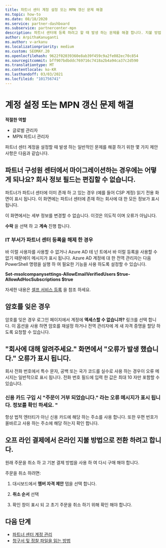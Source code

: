 ```yaml
---
title: 파트너 센터 계정 설정 또는 MPN 갱신 문제 해결
ms.topic: how-to
ms.date: 08/18/2020
ms.service: partner-dashboard
ms.subservice: partnercenter-mpn
description: 파트너 센터에 등록 하려고 할 때 발생 하는 문제를 해결 합니다. 지불 방법, 잊어버린 암호 등을 사용 하 여 문제를 해결 합니다.
author: ArpithaKanuganti
ms.author: v-arkanu
ms.localizationpriority: medium
ms.custom: SEOMAY.20
ms.openlocfilehash: 9622f02039360e8ab39f459c9a2fe082ec70c854
ms.sourcegitcommit: bff907bdbddc769716c7418a2b4a94ca37c2d590
ms.translationtype: MT
ms.contentlocale: ko-KR
ms.lasthandoff: 03/03/2021
ms.locfileid: "101756741"
---
```

# <a name="troubleshoot-account-setup-or-mpn-renewal-issues"></a>계정 설정 또는 MPN 갱신 문제 해결


**적절한 역할**

- 글로벌 관리자
- MPN 파트너 관리자 
 
파트너 센터 계정을 설정할 때 발생 하는 일반적인 문제를 해결 하기 위한 몇 가지 제안 사항은 다음과 같습니다.

## <a name="what-happens-if-you-are-migrating-from-partner-membership-center-and-you-cant-edit-any-company-information-fields"></a>파트너 구성원 센터에서 마이그레이션하는 경우에는 어떻게 되나요? 회사 정보 필드는 편집할 수 없습니다.

파트너가 파트너 센터에 이미 존재 하 고 있는 경우 (예를 들어 CSP 계정) 읽기 전용 화면이 표시 됩니다. 이 화면에는 파트너 센터에 존재 하는 회사에 대 한 모든 정보가 표시 됩니다.

이 화면에서는 세부 정보를 변경할 수 없습니다. 이것은 의도적 이며 오류가 아닙니다.

**수락** 을 선택 하 고 **계속** 진행 합니다.


### <a name="if-the-it-department-has-turned-off-sign-up-for-partner-center"></a>IT 부서가 **파트너 센터 등록을 해제 한** 경우

바 이럴 사용자를 사용할 수 없거나 Azure AD 테 넌 트에서 바 이럴 등록을 사용할 수 없기 때문에이 메시지가 표시 됩니다. Azure AD 계정에 대 한 전역 관리자는 다음 PowerShell 명령을 실행 하 여 필요한 기능을 사용 하도록 설정할 수 있습니다.

**Set-msolcompanysettings-AllowEmailVerifiedUsers $true-AllowAdHocSubscriptions $true**

자세한 내용은 [셀프 서비스 등록](/azure/active-directory/users-groups-roles/directory-self-service-signup) 을 참조 하세요.

## <a name="you-forgot-your-password"></a>암호를 잊은 경우

암호를 잊은 경우 로그인 페이지에서 계정에 **액세스할 수 없습니까?** 링크를 선택 합니다. 이 옵션을 사용 하면 암호를 재설정 하거나 전역 관리자에 게 새 자격 증명을 할당 하도록 요청할 수 있습니다.

## <a name="on-the-tell-us-about-your-company-screen-you-receive-a-something-went-wrong-error"></a>"회사에 대해 알려주세요." 화면에서 "오류가 발생 했습니다." 오류가 표시 됩니다.

회사 전화 번호에서 특수 문자, 공백 또는 국가 코드를 실수로 사용 하는 경우이 오류 메시지는 일반적으로 표시 됩니다. 전화 번호 필드에 입력 한 값은 최대 10 자만 포함할 수 있습니다.


### <a name="your-credit-card-purchase-is-receiving-an-error-message-stating-that-your-order-was-declined-please-verify-your-information"></a>신용 카드 구입 시 "주문이 거부 되었습니다." 라는 오류 메시지가 표시 됩니다. 정보를 확인 하세요. "


항상 법적 엔터티가 아닌 신용 카드에 해당 하는 주소를 사용 합니다. 또한 우편 번호가 올바르고 사용 하는 주소에 해당 하는지 확인 합니다.

## <a name="you-want-to-switch-from-offline-payment-to-online-payment-method"></a>오프 라인 결제에서 온라인 지불 방법으로 전환 하려고 합니다. 

원래 주문을 취소 하 고 기본 결제 방법을 사용 하 여 다시 구매 해야 합니다.

주문을 취소 하려면:

1. 대시보드에서 **멤버 자격 제안** 탭을 선택 합니다.

2. **취소 순서** 선택

3. 확인 창이 표시 되 고 초기 주문을 취소 하기 위해 확인 해야 합니다.

## <a name="next-steps"></a>다음 단계

- [파트너 센터 계정 관리](partner-center-account-setup.md)
- [청구서 및 정찰 파일을 읽는 방법](read-your-bill.md)
